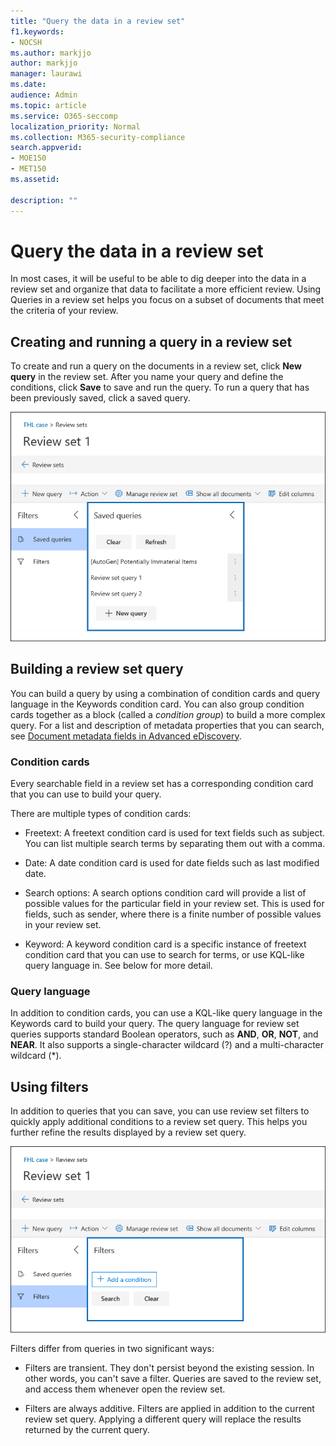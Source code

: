 ```yaml
---
title: "Query the data in a review set"
f1.keywords:
- NOCSH
ms.author: markjjo
author: markjjo
manager: laurawi
ms.date: 
audience: Admin
ms.topic: article
ms.service: O365-seccomp
localization_priority: Normal
ms.collection: M365-security-compliance 
search.appverid: 
- MOE150
- MET150
ms.assetid: 

description: ""
---
```


# Query the data in a review set

In most cases, it will be useful to be able to dig deeper into the data in a review set and organize that data to facilitate a more efficient review. Using Queries in a review set helps you focus on a subset of documents that meet the criteria of your review.

## Creating and running a query in a review set

To create and run a query on the documents in a review set, click **New query** in the review set. After you name your query and define the conditions, click **Save** to save and run the query. To run a query that has been previously saved, click a saved query.

![Review set queries](media/AeDReviewSetQueries.png)

## Building a review set query

You can build a query by using a combination of condition cards and query language in the Keywords condition card. You can also group condition cards together as a block (called a *condition group*) to build a more complex query. For a list and description of metadata properties that you can search, see [Document metadata fields in Advanced eDiscovery](document-metadata-fields-in-Advanced-eDiscovery.md).

### Condition cards

Every searchable field in a review set has a corresponding condition card that you can use to build your query.

There are multiple types of condition cards:

- Freetext: A freetext condition card is used for text fields such as subject. You can list multiple search terms by separating them out with a comma.

- Date: A date condition card is used for date fields such as last modified date.

- Search options: A search options condition card will provide a list of possible values for the particular field in your review set. This is used for fields, such as sender, where there is a finite number of possible values in your review set.

- Keyword: A keyword condition card is a specific instance of freetext condition card that you can use to search for terms, or use KQL-like query language in. See below for more detail.

### Query language

In addition to condition cards, you can use a KQL-like query language in the Keywords card to build your query. The query language for review set queries supports standard Boolean operators, such as **AND**, **OR**, **NOT**, and **NEAR**. It also supports a single-character wildcard (?) and a multi-character wildcard (*).

## Using filters

In addition to queries that you can save, you can use review set filters to quickly apply additional conditions to a review set query. This helps you further refine the results displayed by a review set query.

![Review set filters](media/AeDReviewSetFilters.png)

Filters differ from queries in two significant ways:

- Filters are transient. They don't persist beyond the existing session. In other words, you can't save a filter. Queries are saved to the review set, and access them whenever open the review set.

- Filters are always additive. Filters are applied in addition to the current review set query. Applying a different query will replace the results returned by the current query.
